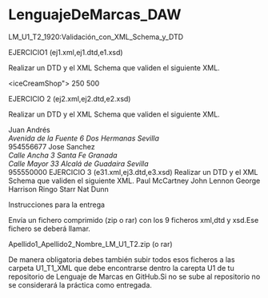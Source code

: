 # LenguajeDeMarcas_DAW
LM_U1_T2_1920:Validación_con_XML_Schema_y_DTD

EJERCICIO1 (ej1.xml,ej1.dtd,e1.xsd)

Realizar un DTD y el XML Schema que validen el siguiente XML.
<?xml version="1.0" encoding="UTF-8"?>
<iceCreamShop">
 <iceCream manufacture="2015-01-30">
  <chocolate>250</chocolate>
 </iceCream>
 <iceCream manufacture="2015-01-30">
  <strawberry>500</strawberry>
 </iceCream>
</iceCreamShop>

EJERCICIO 2 (ej2.xml,ej2.dtd,e2.xsd)

Realizar un DTD y el XML Schema que validen el siguiente XML.
<?xml version="1.0" encoding="UTF-8"?
<students>
 <student dni="11111111A">
  <name>Juan Andrés</name>
  <address>
    <street>Avenida de la Fuente</street>
    <number>6</number>
    <city>Dos Hermanas</city>
    <province>Sevilla</province>
  </address>
  <phone>954556677</phone>
 </student>
 <student dni="22222222B">
  <name>Jose Sanchez</name>
  <address>
    <street>Calle Ancha</street>
    <number>3</number>
    <city>Santa Fe</city>
    <province>Granada</province>
  </address>
  <address>
    <street>Calle Mayor</street>
    <number>33</number>
    <city>Alcalá de Guadaira</city>
    <province>Sevilla</province>
  </address>
  <phone>955550000</phone>
 </student>
</students>

EJERCICIO 3 (e31.xml,ej3.dtd,e3.xsd)

Realizar un DTD y el XML Schema que validen el siguiente XML.
<?xml version="1.0" encoding="UTF-8"?>
<beatles>
    <beatle link="http://www.paulmccartney.com">
        <name>
            <firstname>Paul</firstname>
            <lastname>McCartney</lastname>
        </name>
    </beatle>
    <beatle link="http://www.johnlennon.com">
        <name>
            <firstname>John</firstname>
            <lastname>Lennon</lastname>
        </name>
    </beatle>
    <beatle link="http://www.georgeharrison.com">
        <name>
            <firstname>George</firstname>
            <lastname>Harrison</lastname>
        </name>
    </beatle>
    <beatle link="http://www.ringostarr.com">
        <name>
            <firstname>Ringo</firstname>
            <lastname>Starr</lastname>
        </name>
    </beatle>
    <beatle link="http://www.webucator.com" real="no">
        <name>
            <firstname>Nat</firstname>
            <lastname>Dunn</lastname>
        </name>
    </beatle>
</beatles>


Instrucciones para la entrega

Envía un fichero comprimido (zip o rar) con los 9 ficheros xml,dtd y xsd.Ese fichero se deberá llamar.

Apellido1_Apellido2_Nombre_LM_U1_T2.zip (o rar)

De manera obligatoria debes también subir todos esos ficheros a las carpeta U1_T1_XML que debe encontrarse dentro la carepta U1 de tu repositorio  de Lenguaje de Marcas en GitHub.Si no se sube al repositorio no se considerará la práctica como entregada.

